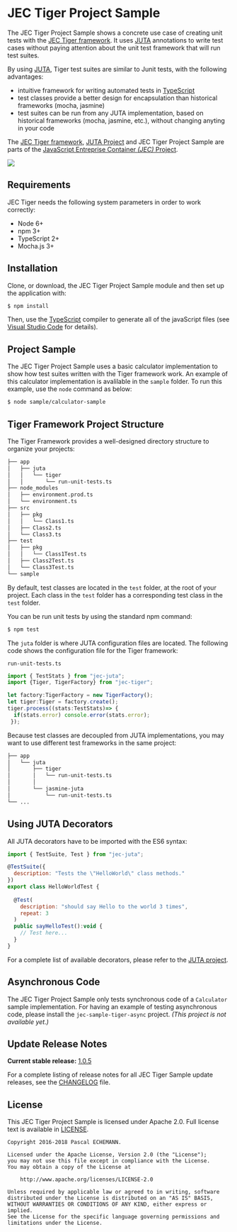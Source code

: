 # JEC Tiger Project Sample

The JEC Tiger Project Sample shows a concrete use case of creating unit tests with the [JEC Tiger framework](https://github.com/pechemann/jec-tiger). It uses [JUTA](https://github.com/pechemann/jec-juta) annotations to write test cases without paying attention about the unit test framework that will run test suites.

By using [JUTA](https://github.com/pechemann/jec-juta), Tiger test suites are similar to Junit tests, with the following advantages:
- intuitive framework for writing automated tests in [TypeScript](https://www.typescriptlang.org/)
- test classes provide a better design for encapsulation than historical frameworks (mocha, jasmine)
- test suites can be run from any JUTA implementation, based on historical frameworks (mocha, jasmine, etc.), without changing anyting in your code

The [JEC Tiger framework](https://github.com/pechemann/jec-tiger), [JUTA Project](https://github.com/pechemann/jec-juta) and JEC Tiger Project Sample are parts of the [JavaScript Entreprise Container *(JEC)* Project][jec-url].

[![][jec-logo]][jec-url]

## Requirements

JEC Tiger needs the following system parameters in order to work correctly:

- Node 6+
- npm 3+
- TypeScript 2+
- Mocha.js 3+

## Installation

Clone, or download, the JEC Tiger Project Sample module and then set up the application with:

```bash
$ npm install
```

Then, use the [TypeScript](https://www.typescriptlang.org/) compiler to generate all of the javaScript files
(see [Visual Studio Code](https://code.visualstudio.com/) for details).

## Project Sample

The JEC Tiger Project Sample uses a basic calculator implementation to show how
test suites written with the Tiger framework work. An example of this calculator
implementation is avalilable in the `sample` folder. To run this example, use
the `node` command as below:

```bash
$ node sample/calculator-sample
```

## Tiger Framework Project Structure

The Tiger Framework provides a well-designed directory structure to organize your projects:

```bash
├── app
│   ├── juta
│   │   └── tiger
│   │       └── run-unit-tests.ts
├── node_modules
│   ├── environment.prod.ts
│   └── environment.ts
├── src
│   ├── pkg
│   │   └── Class1.ts
│   ├── Class2.ts
│   └── Class3.ts
├── test
│   ├── pkg
│   │   └── Class1Test.ts
│   ├── Class2Test.ts
│   └── Class3Test.ts
└── sample
```

By default, test classes are located in the `test` folder, at the root of your project. Each class in the `test` folder has a corresponding test class in the `test` folder.

You can be run unit tests by using the standard npm command:
```bash
$ npm test
```

The `juta` folder is where JUTA configuration files are located. The following code shows the configuration file for the Tiger framework:

`run-unit-tests.ts`

```javascript
import { TestStats } from "jec-juta";
import {Tiger, TigerFactory} from "jec-tiger";

let factory:TigerFactory = new TigerFactory();
let tiger:Tiger = factory.create();
tiger.process((stats:TestStats)=> {
  if(stats.error) console.error(stats.error);
 });
```

Because test classes are decoupled from JUTA implementations, you may want to use different test frameworks in the same project:

```bash
├── app
│   └── juta
│       ├── tiger
│       │   └── run-unit-tests.ts
│       │
│       └── jasmine-juta
│           └── run-unit-tests.ts
└── ...
```

## Using JUTA Decorators

All JUTA decorators have to be imported with the ES6 syntax:

```javascript
import { TestSuite, Test } from "jec-juta";

@TestSuite({
  description: "Tests the \"HelloWorld\" class methods."
})
export class HelloWorldTest {
  
  @Test(
    description: "should say Hello to the world 3 times",
    repeat: 3
  )
  public sayHelloTest():void {
    // Test here...
  }
}
```

For a complete list of available decorators, please refer to the [JUTA project][jec-juta-url].

## Asynchronous Code

The JEC Tiger Project Sample only tests synchronous code of a `Calculator` sample implementation. For having an example of testing asynchronous code, please install the `jec-sample-tiger-async` project. *(This project is not available yet.)*

## Update Release Notes

**Current stable release:** [1.0.5](CHANGELOG.md#jec-sample-tiger-1.0.5)
 
For a complete listing of release notes for all JEC Tiger Sample update releases, see the [CHANGELOG](CHANGELOG.md) file. 

## License
This JEC Tiger Project Sample is licensed under Apache 2.0. Full license text is available in [LICENSE](LICENSE).

```
Copyright 2016-2018 Pascal ECHEMANN.

Licensed under the Apache License, Version 2.0 (the "License");
you may not use this file except in compliance with the License.
You may obtain a copy of the License at

    http://www.apache.org/licenses/LICENSE-2.0

Unless required by applicable law or agreed to in writing, software
distributed under the License is distributed on an "AS IS" BASIS,
WITHOUT WARRANTIES OR CONDITIONS OF ANY KIND, either express or implied.
See the License for the specific language governing permissions and
limitations under the License.
```

[jec-url]: https://github.com/pechemann/JEC
[jec-juta-url]: https://github.com/pechemann/jec-juta
[jec-logo]: https://raw.githubusercontent.com/pechemann/JEC/master/assets/jec-logos/jec-logo.png